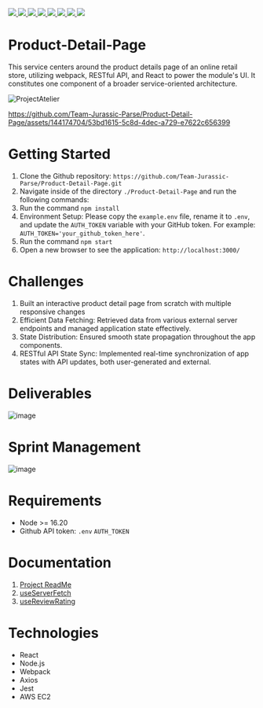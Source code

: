 <a href="https://webpack.js.org/" target="_blank">
  <img src="https://img.shields.io/badge/Webpack-8DD6F9?style=for-the-badge&logo=webpack&logoColor=white"/>
</a>
<a href="https://developer.mozilla.org/en-US/docs/Web/JavaScript" target="_blank">
  <img src="https://img.shields.io/badge/JavaScript-F7DF1E?style=for-the-badge&logo=javascript&logoColor=black"/>
</a>
<a href="https://reactjs.org/" target="_blank">
  <img src="https://img.shields.io/badge/React.js-61DAFB?style=for-the-badge&logo=react&logoColor=white"/>
</a>
<a href="https://styled-components.com/" target="_blank">
  <img src="https://img.shields.io/badge/StyledComponents-DB7093?style=for-the-badge&logo=styled-components&logoColor=white"/>
</a>
<a href="https://axios-http.com/" target="_blank">
  <img src="https://img.shields.io/badge/Axios-5A29E4?style=for-the-badge&logo=axios&logoColor=white"/>
</a>
<a href="https://aws.amazon.com/" target="_blank">
  <img src="https://img.shields.io/badge/AWS-232F3E?style=for-the-badge&logo=amazonaws&logoColor=white"/>
</a>
<a href="https://jestjs.io/" target="_blank">
  <img src="https://img.shields.io/badge/Jest-C21325?style=for-the-badge&logo=jest&logoColor=white"/>
</a>
<a href="https://testing-library.com/docs/react-testing-library/intro/" target="_blank">
  <img src="https://img.shields.io/badge/React%20Testing%20Library-E33332?style=for-the-badge&logo=testinglibrary&logoColor=white"/>
</a>

# Product-Detail-Page
This service centers around the product details page of an online retail store, utilizing webpack, RESTful API, and React to power the module's UI. It constitutes one component of a broader service-oriented architecture.



![ProjectAtelier](https://github.com/Team-Jurassic-Parse/Product-Detail-Page/assets/144174704/6cd2e6dc-14ba-4e70-8295-75f32944f032)



https://github.com/Team-Jurassic-Parse/Product-Detail-Page/assets/144174704/53bd1615-5c8d-4dec-a729-e7622c656399




# Getting Started
1. Clone the Github repository: `https://github.com/Team-Jurassic-Parse/Product-Detail-Page.git`
2. Navigate inside of the directory `./Product-Detail-Page` and run the following commands:
3. Run the command `npm install`
4. Environment Setup: Please copy the `example.env` file, rename it to `.env`, and update the `AUTH_TOKEN` variable with your GitHub token. For example: `AUTH_TOKEN='your_github_token_here'`.
5. Run the command `npm start`
6. Open a new browser to see the application: `http://localhost:3000/`

# Challenges
1. Built an interactive product detail page from scratch with multiple responsive changes
2. Efficient Data Fetching: Retrieved data from various external server endpoints and managed application state effectively.
3. State Distribution: Ensured smooth state propagation throughout the app components.
4. RESTful API State Sync: Implemented real-time synchronization of app states with API updates, both user-generated and external.

# Deliverables
![image](https://github.com/Team-Jurassic-Parse/Product-Detail-Page/assets/144174704/9f12949a-8a12-40f0-8d19-3f9ee1ebe93a)

# Sprint Management
![image](https://github.com/Team-Jurassic-Parse/Product-Detail-Page/assets/144174704/5a3cbfa8-9739-47ad-a17c-32d522fe41fa)

# Requirements
* Node >= 16.20
* Github API token: `.env` `AUTH_TOKEN`

# Documentation
1. [Project ReadMe](./README.md)
2. [useServerFetch](./documentation/useServerFetch.md)
3. [useReviewRating](./documentation/useReviewRating.md)

# Technologies
* React
* Node.js
* Webpack
* Axios
* Jest
* AWS EC2

